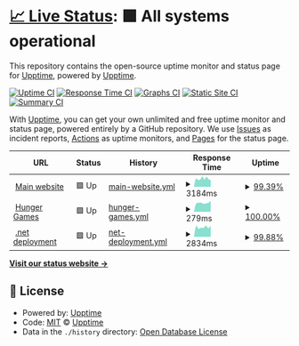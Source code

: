 # [📈 Live Status](https://upptime.github.io/upptime): <!--live status--> **🟩 All systems operational**

This repository contains the open-source uptime monitor and status page for [Upptime](https://upptime.js.org), powered by [Upptime](https://github.com/upptime/upptime).

[![Uptime CI](https://github.com/VaiTon/openfoodfacts-upptime/workflows/Uptime%20CI/badge.svg)](https://github.com/VaiTon/openfoodfacts-upptime/actions?query=workflow%3A%22Uptime+CI%22)
[![Response Time CI](https://github.com/VaiTon/openfoodfacts-upptime/workflows/Response%20Time%20CI/badge.svg)](https://github.com/VaiTon/openfoodfacts-upptime/actions?query=workflow%3A%22Response+Time+CI%22)
[![Graphs CI](https://github.com/VaiTon/openfoodfacts-upptime/workflows/Graphs%20CI/badge.svg)](https://github.com/VaiTon/openfoodfacts-upptime/actions?query=workflow%3A%22Graphs+CI%22)
[![Static Site CI](https://github.com/VaiTon/openfoodfacts-upptime/workflows/Static%20Site%20CI/badge.svg)](https://github.com/VaiTon/openfoodfacts-upptime/actions?query=workflow%3A%22Static+Site+CI%22)
[![Summary CI](https://github.com/VaiTon/openfoodfacts-upptime/workflows/Summary%20CI/badge.svg)](https://github.com/VaiTon/openfoodfacts-upptime/actions?query=workflow%3A%22Summary+CI%22)

With [Upptime](https://upptime.js.org), you can get your own unlimited and free uptime monitor and status page, powered entirely by a GitHub repository. We use [Issues](https://github.com/upptime/upptime/issues) as incident reports, [Actions](https://github.com/VaiTon/openfoodfacts-upptime/actions) as uptime monitors, and [Pages](https://upptime.github.io/upptime) for the status page.

<!--start: status pages-->
<!-- This summary is generated by Upptime (https://github.com/upptime/upptime) -->
<!-- Do not edit this manually, your changes will be overwritten -->
<!-- prettier-ignore -->
| URL | Status | History | Response Time | Uptime |
| --- | ------ | ------- | ------------- | ------ |
| <img alt="" src="https://icons.duckduckgo.com/ip3/world.openfoodfacts.org.ico" height="13"> [Main website](https://world.openfoodfacts.org) | 🟩 Up | [main-website.yml](https://github.com/VaiTon/openfoodfacts-upptime/commits/HEAD/history/main-website.yml) | <details><summary><img alt="Response time graph" src="./graphs/main-website/response-time-week.png" height="20"> 3184ms</summary><br><a href="https://VaiTon.github.io/openfoodfacts-upptime/history/main-website"><img alt="Response time 3355" src="https://img.shields.io/endpoint?url=https%3A%2F%2Fraw.githubusercontent.com%2FVaiTon%2Fopenfoodfacts-upptime%2FHEAD%2Fapi%2Fmain-website%2Fresponse-time.json"></a><br><a href="https://VaiTon.github.io/openfoodfacts-upptime/history/main-website"><img alt="24-hour response time 2705" src="https://img.shields.io/endpoint?url=https%3A%2F%2Fraw.githubusercontent.com%2FVaiTon%2Fopenfoodfacts-upptime%2FHEAD%2Fapi%2Fmain-website%2Fresponse-time-day.json"></a><br><a href="https://VaiTon.github.io/openfoodfacts-upptime/history/main-website"><img alt="7-day response time 3184" src="https://img.shields.io/endpoint?url=https%3A%2F%2Fraw.githubusercontent.com%2FVaiTon%2Fopenfoodfacts-upptime%2FHEAD%2Fapi%2Fmain-website%2Fresponse-time-week.json"></a><br><a href="https://VaiTon.github.io/openfoodfacts-upptime/history/main-website"><img alt="30-day response time 3355" src="https://img.shields.io/endpoint?url=https%3A%2F%2Fraw.githubusercontent.com%2FVaiTon%2Fopenfoodfacts-upptime%2FHEAD%2Fapi%2Fmain-website%2Fresponse-time-month.json"></a><br><a href="https://VaiTon.github.io/openfoodfacts-upptime/history/main-website"><img alt="1-year response time 3355" src="https://img.shields.io/endpoint?url=https%3A%2F%2Fraw.githubusercontent.com%2FVaiTon%2Fopenfoodfacts-upptime%2FHEAD%2Fapi%2Fmain-website%2Fresponse-time-year.json"></a></details> | <details><summary><a href="https://VaiTon.github.io/openfoodfacts-upptime/history/main-website">99.39%</a></summary><a href="https://VaiTon.github.io/openfoodfacts-upptime/history/main-website"><img alt="All-time uptime 99.46%" src="https://img.shields.io/endpoint?url=https%3A%2F%2Fraw.githubusercontent.com%2FVaiTon%2Fopenfoodfacts-upptime%2FHEAD%2Fapi%2Fmain-website%2Fuptime.json"></a><br><a href="https://VaiTon.github.io/openfoodfacts-upptime/history/main-website"><img alt="24-hour uptime 100.00%" src="https://img.shields.io/endpoint?url=https%3A%2F%2Fraw.githubusercontent.com%2FVaiTon%2Fopenfoodfacts-upptime%2FHEAD%2Fapi%2Fmain-website%2Fuptime-day.json"></a><br><a href="https://VaiTon.github.io/openfoodfacts-upptime/history/main-website"><img alt="7-day uptime 99.39%" src="https://img.shields.io/endpoint?url=https%3A%2F%2Fraw.githubusercontent.com%2FVaiTon%2Fopenfoodfacts-upptime%2FHEAD%2Fapi%2Fmain-website%2Fuptime-week.json"></a><br><a href="https://VaiTon.github.io/openfoodfacts-upptime/history/main-website"><img alt="30-day uptime 99.46%" src="https://img.shields.io/endpoint?url=https%3A%2F%2Fraw.githubusercontent.com%2FVaiTon%2Fopenfoodfacts-upptime%2FHEAD%2Fapi%2Fmain-website%2Fuptime-month.json"></a><br><a href="https://VaiTon.github.io/openfoodfacts-upptime/history/main-website"><img alt="1-year uptime 99.46%" src="https://img.shields.io/endpoint?url=https%3A%2F%2Fraw.githubusercontent.com%2FVaiTon%2Fopenfoodfacts-upptime%2FHEAD%2Fapi%2Fmain-website%2Fuptime-year.json"></a></details>
| <img alt="" src="https://icons.duckduckgo.com/ip3/hunger.openfoodfacts.org.ico" height="13"> [Hunger Games](https://hunger.openfoodfacts.org/) | 🟩 Up | [hunger-games.yml](https://github.com/VaiTon/openfoodfacts-upptime/commits/HEAD/history/hunger-games.yml) | <details><summary><img alt="Response time graph" src="./graphs/hunger-games/response-time-week.png" height="20"> 279ms</summary><br><a href="https://VaiTon.github.io/openfoodfacts-upptime/history/hunger-games"><img alt="Response time 278" src="https://img.shields.io/endpoint?url=https%3A%2F%2Fraw.githubusercontent.com%2FVaiTon%2Fopenfoodfacts-upptime%2FHEAD%2Fapi%2Fhunger-games%2Fresponse-time.json"></a><br><a href="https://VaiTon.github.io/openfoodfacts-upptime/history/hunger-games"><img alt="24-hour response time 339" src="https://img.shields.io/endpoint?url=https%3A%2F%2Fraw.githubusercontent.com%2FVaiTon%2Fopenfoodfacts-upptime%2FHEAD%2Fapi%2Fhunger-games%2Fresponse-time-day.json"></a><br><a href="https://VaiTon.github.io/openfoodfacts-upptime/history/hunger-games"><img alt="7-day response time 279" src="https://img.shields.io/endpoint?url=https%3A%2F%2Fraw.githubusercontent.com%2FVaiTon%2Fopenfoodfacts-upptime%2FHEAD%2Fapi%2Fhunger-games%2Fresponse-time-week.json"></a><br><a href="https://VaiTon.github.io/openfoodfacts-upptime/history/hunger-games"><img alt="30-day response time 278" src="https://img.shields.io/endpoint?url=https%3A%2F%2Fraw.githubusercontent.com%2FVaiTon%2Fopenfoodfacts-upptime%2FHEAD%2Fapi%2Fhunger-games%2Fresponse-time-month.json"></a><br><a href="https://VaiTon.github.io/openfoodfacts-upptime/history/hunger-games"><img alt="1-year response time 278" src="https://img.shields.io/endpoint?url=https%3A%2F%2Fraw.githubusercontent.com%2FVaiTon%2Fopenfoodfacts-upptime%2FHEAD%2Fapi%2Fhunger-games%2Fresponse-time-year.json"></a></details> | <details><summary><a href="https://VaiTon.github.io/openfoodfacts-upptime/history/hunger-games">100.00%</a></summary><a href="https://VaiTon.github.io/openfoodfacts-upptime/history/hunger-games"><img alt="All-time uptime 100.00%" src="https://img.shields.io/endpoint?url=https%3A%2F%2Fraw.githubusercontent.com%2FVaiTon%2Fopenfoodfacts-upptime%2FHEAD%2Fapi%2Fhunger-games%2Fuptime.json"></a><br><a href="https://VaiTon.github.io/openfoodfacts-upptime/history/hunger-games"><img alt="24-hour uptime 100.00%" src="https://img.shields.io/endpoint?url=https%3A%2F%2Fraw.githubusercontent.com%2FVaiTon%2Fopenfoodfacts-upptime%2FHEAD%2Fapi%2Fhunger-games%2Fuptime-day.json"></a><br><a href="https://VaiTon.github.io/openfoodfacts-upptime/history/hunger-games"><img alt="7-day uptime 100.00%" src="https://img.shields.io/endpoint?url=https%3A%2F%2Fraw.githubusercontent.com%2FVaiTon%2Fopenfoodfacts-upptime%2FHEAD%2Fapi%2Fhunger-games%2Fuptime-week.json"></a><br><a href="https://VaiTon.github.io/openfoodfacts-upptime/history/hunger-games"><img alt="30-day uptime 100.00%" src="https://img.shields.io/endpoint?url=https%3A%2F%2Fraw.githubusercontent.com%2FVaiTon%2Fopenfoodfacts-upptime%2FHEAD%2Fapi%2Fhunger-games%2Fuptime-month.json"></a><br><a href="https://VaiTon.github.io/openfoodfacts-upptime/history/hunger-games"><img alt="1-year uptime 100.00%" src="https://img.shields.io/endpoint?url=https%3A%2F%2Fraw.githubusercontent.com%2FVaiTon%2Fopenfoodfacts-upptime%2FHEAD%2Fapi%2Fhunger-games%2Fuptime-year.json"></a></details>
| <img alt="" src="https://icons.duckduckgo.com/ip3/world.openfoodfacts.net.ico" height="13"> [.net deployment](https://world.openfoodfacts.net) | 🟩 Up | [net-deployment.yml](https://github.com/VaiTon/openfoodfacts-upptime/commits/HEAD/history/net-deployment.yml) | <details><summary><img alt="Response time graph" src="./graphs/net-deployment/response-time-week.png" height="20"> 2834ms</summary><br><a href="https://VaiTon.github.io/openfoodfacts-upptime/history/net-deployment"><img alt="Response time 2921" src="https://img.shields.io/endpoint?url=https%3A%2F%2Fraw.githubusercontent.com%2FVaiTon%2Fopenfoodfacts-upptime%2FHEAD%2Fapi%2Fnet-deployment%2Fresponse-time.json"></a><br><a href="https://VaiTon.github.io/openfoodfacts-upptime/history/net-deployment"><img alt="24-hour response time 2608" src="https://img.shields.io/endpoint?url=https%3A%2F%2Fraw.githubusercontent.com%2FVaiTon%2Fopenfoodfacts-upptime%2FHEAD%2Fapi%2Fnet-deployment%2Fresponse-time-day.json"></a><br><a href="https://VaiTon.github.io/openfoodfacts-upptime/history/net-deployment"><img alt="7-day response time 2834" src="https://img.shields.io/endpoint?url=https%3A%2F%2Fraw.githubusercontent.com%2FVaiTon%2Fopenfoodfacts-upptime%2FHEAD%2Fapi%2Fnet-deployment%2Fresponse-time-week.json"></a><br><a href="https://VaiTon.github.io/openfoodfacts-upptime/history/net-deployment"><img alt="30-day response time 2921" src="https://img.shields.io/endpoint?url=https%3A%2F%2Fraw.githubusercontent.com%2FVaiTon%2Fopenfoodfacts-upptime%2FHEAD%2Fapi%2Fnet-deployment%2Fresponse-time-month.json"></a><br><a href="https://VaiTon.github.io/openfoodfacts-upptime/history/net-deployment"><img alt="1-year response time 2921" src="https://img.shields.io/endpoint?url=https%3A%2F%2Fraw.githubusercontent.com%2FVaiTon%2Fopenfoodfacts-upptime%2FHEAD%2Fapi%2Fnet-deployment%2Fresponse-time-year.json"></a></details> | <details><summary><a href="https://VaiTon.github.io/openfoodfacts-upptime/history/net-deployment">99.88%</a></summary><a href="https://VaiTon.github.io/openfoodfacts-upptime/history/net-deployment"><img alt="All-time uptime 99.89%" src="https://img.shields.io/endpoint?url=https%3A%2F%2Fraw.githubusercontent.com%2FVaiTon%2Fopenfoodfacts-upptime%2FHEAD%2Fapi%2Fnet-deployment%2Fuptime.json"></a><br><a href="https://VaiTon.github.io/openfoodfacts-upptime/history/net-deployment"><img alt="24-hour uptime 99.17%" src="https://img.shields.io/endpoint?url=https%3A%2F%2Fraw.githubusercontent.com%2FVaiTon%2Fopenfoodfacts-upptime%2FHEAD%2Fapi%2Fnet-deployment%2Fuptime-day.json"></a><br><a href="https://VaiTon.github.io/openfoodfacts-upptime/history/net-deployment"><img alt="7-day uptime 99.88%" src="https://img.shields.io/endpoint?url=https%3A%2F%2Fraw.githubusercontent.com%2FVaiTon%2Fopenfoodfacts-upptime%2FHEAD%2Fapi%2Fnet-deployment%2Fuptime-week.json"></a><br><a href="https://VaiTon.github.io/openfoodfacts-upptime/history/net-deployment"><img alt="30-day uptime 99.89%" src="https://img.shields.io/endpoint?url=https%3A%2F%2Fraw.githubusercontent.com%2FVaiTon%2Fopenfoodfacts-upptime%2FHEAD%2Fapi%2Fnet-deployment%2Fuptime-month.json"></a><br><a href="https://VaiTon.github.io/openfoodfacts-upptime/history/net-deployment"><img alt="1-year uptime 99.89%" src="https://img.shields.io/endpoint?url=https%3A%2F%2Fraw.githubusercontent.com%2FVaiTon%2Fopenfoodfacts-upptime%2FHEAD%2Fapi%2Fnet-deployment%2Fuptime-year.json"></a></details>

<!--end: status pages-->

[**Visit our status website →**](https://upptime.github.io/upptime)

## 📄 License

- Powered by: [Upptime](https://github.com/upptime/upptime)
- Code: [MIT](./LICENSE) © [Upptime](https://upptime.js.org)
- Data in the `./history` directory: [Open Database License](https://opendatacommons.org/licenses/odbl/1-0/)
